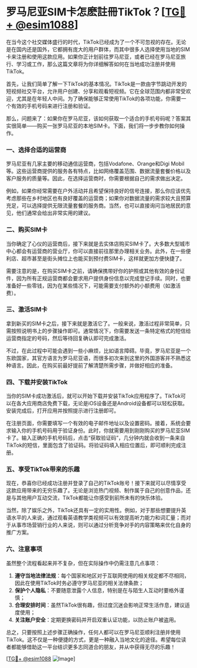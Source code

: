 # 罗马尼亚SIM卡怎麽註冊TikTok？[[TG💪+ @esim1088](https://t.me/s/esim1088)]

在当今这个社交媒体盛行的时代，TikTok已经成为了一个不可忽视的存在。无论是在国内还是国外，它都拥有庞大的用户群体，而其中很多人选择使用当地的SIM卡来注册和使用这款应用。如果你正计划前往罗马尼亚，或者已经在罗马尼亚旅行、学习或工作，那么这篇文章将为你详细解答如何在当地成功注册并使用TikTok。

首先，让我们简单了解一下TikTok的基本情况。TikTok是一款由字节跳动开发的短视频社交平台，允许用户创建、分享和观看短视频。它在全球范围内都非常受欢迎，尤其是在年轻人中间。为了确保能够正常使用TikTok的各项功能，你需要一个有效的手机号码来进行注册和验证。

那么，问题来了：如果你在罗马尼亚，该如何获取一个适合的手机号码呢？答案其实很简单——购买一张罗马尼亚的本地SIM卡。下面，我们将一步步教你如何操作。

### 一、选择合适的运营商

罗马尼亚有几家主要的移动通信运营商，包括Vodafone、Orange和Digi Mobil等。这些运营商提供的服务各有特点，比如网络覆盖范围、数据流量套餐价格以及客户服务的质量等。因此，在选择运营商时，你需要根据自己的需求做出决定。

例如，如果你经常需要在户外活动并且希望保持良好的信号连接，那么你应该优先考虑那些在乡村地区也有良好覆盖的运营商；如果你对数据流量的需求较大且预算充足，可以选择提供无限流量套餐的服务商。当然，也可以直接询问当地居民的意见，他们通常会给出非常实用的建议。

### 二、购买SIM卡

当你确定了心仪的运营商后，接下来就是去实体店购买SIM卡了。大多数大型城市中心都会有运营商的营业厅，你可以直接前往那里办理相关业务。此外，在一些便利店、超市甚至是街头摊位上也能买到预付费SIM卡，这样就更加方便快捷了。

需要注意的是，在购买SIM卡之前，请确保携带好你的护照或其他有效的身份证件，因为所有正规运营商都会要求用户提供身份信息以完成登记手续。同时，也要准备好一些零钱，因为在某些情况下，可能需要支付额外的小额费用（如激活费）。

### 三、激活SIM卡

拿到新买的SIM卡之后，接下来就是激活它了。一般来说，激活过程非常简单，只需按照说明书上的步骤操作即可。通常情况下，你需要发送一条特定格式的短信给运营商指定的号码，然后等待回复确认即可完成激活。

不过，在此过程中可能会遇到一些小麻烦，比如语言障碍。毕竟，罗马尼亚是一个东欧国家，其官方语言为罗马尼亚语，而很多初次来到这里的外国游客并不熟悉这种语言。因此，在购买前最好提前了解清楚所需步骤，并做好相应的准备。

### 四、下载并安装TikTok

当你的SIM卡成功激活后，就可以开始下载并安装TikTok应用程序了。TikTok可以在各大应用商店免费下载，无论是iOS设备还是Android设备都可以轻松获取。安装完成后，打开应用并按照提示进行注册即可。

在注册页面，你需要填写一个有效的电子邮件地址以及设置密码。接着，系统会要求输入你的手机号码用于验证身份。此时，你就需要用到刚刚购买的罗马尼亚SIM卡了。输入正确的手机号码后，点击“获取验证码”，几分钟内就会收到一条来自TikTok的短信，里面包含了验证码。将验证码填入相应位置后，即可顺利完成注册。

### 五、享受TikTok带来的乐趣

现在，恭喜你已经成功注册并登录了自己的TikTok账号！接下来就可以尽情享受这款应用带来的无穷乐趣了。无论是浏览热门视频、制作属于自己的创意作品，还是与其他用户互动交流，TikTok都能让你感受到前所未有的快乐体验。

当然，除了娱乐之外，TikTok还具有一定的实用性。例如，对于那些想要提升英语水平的人来说，通过观看英语教学类视频可以有效提高听力能力和词汇量；而对于从事市场营销行业的人来说，则可以通过分析竞争对手的内容策略来优化自身的推广方案。

### 六、注意事项

虽然整个流程看起来并不复杂，但在实际操作中仍需注意几点事项：

1. **遵守当地法律法规**：每个国家和地区对于互联网使用的相关规定都不尽相同，因此在使用TikTok时务必遵守罗马尼亚的相关法律条款；
2. **保护个人隐私**：不要随意泄露个人信息，特别是在与陌生人互动时要格外谨慎；
3. **合理安排时间**：虽然TikTok很有趣，但过度沉迷会影响正常生活作息，建议适度使用；
4. **关注账户安全**：定期更换密码并开启双重认证功能，以防止账户被盗用。

总之，只要按照上述步骤正确操作，任何人都可以在罗马尼亚顺利注册并使用TikTok。这不仅是一种便捷的方式，更是一种融入当地文化的途径。希望每位读者都能够借助这一平台结识更多志同道合的朋友，并从中获得无尽的乐趣！

[[TG💪+ @esim1088](https://t.me/s/esim1088) ![Image](https://i.postimg.cc/4NQfJmqS/Snipaste-2025-05-13-00-14-12.png)]